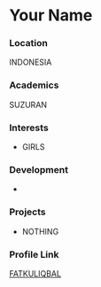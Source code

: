 # Your Name

### Location

INDONESIA

### Academics

SUZURAN

### Interests

- GIRLS

### Development

- 

### Projects

- NOTHING

### Profile Link

[FATKULIQBAL](https://github.com/fatkuliqbal)